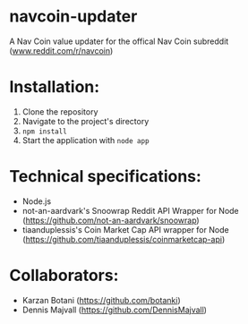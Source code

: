 # navcoin-updater
A Nav Coin value updater for the offical Nav Coin subreddit (www.reddit.com/r/navcoin)

# Installation:
1. Clone the repository
2. Navigate to the project's directory
3. `npm install`
4. Start the application with `node app`

# Technical specifications:
- Node.js
- not-an-aardvark's Snoowrap Reddit API Wrapper for Node (https://github.com/not-an-aardvark/snoowrap)
- tiaanduplessis's Coin Market Cap API wrapper for Node (https://github.com/tiaanduplessis/coinmarketcap-api)

# Collaborators:
- Karzan Botani (https://github.com/botanki)
- Dennis Majvall (https://github.com/DennisMajvall)
